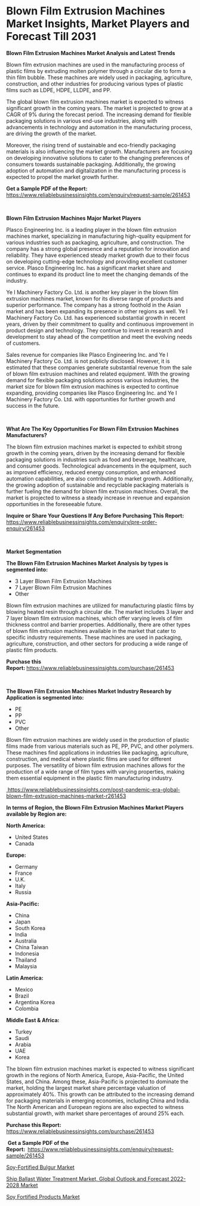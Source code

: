 <p><h1>Blown Film Extrusion Machines Market Insights, Market Players and Forecast Till 2031</h1></p><p><strong>Blown Film Extrusion Machines Market Analysis and Latest Trends</strong></p>
<p><p>Blown film extrusion machines are used in the manufacturing process of plastic films by extruding molten polymer through a circular die to form a thin film bubble. These machines are widely used in packaging, agriculture, construction, and other industries for producing various types of plastic films such as LDPE, HDPE, LLDPE, and PP.</p><p>The global blown film extrusion machines market is expected to witness significant growth in the coming years. The market is projected to grow at a CAGR of 9% during the forecast period. The increasing demand for flexible packaging solutions in various end-use industries, along with advancements in technology and automation in the manufacturing process, are driving the growth of the market.</p><p>Moreover, the rising trend of sustainable and eco-friendly packaging materials is also influencing the market growth. Manufacturers are focusing on developing innovative solutions to cater to the changing preferences of consumers towards sustainable packaging. Additionally, the growing adoption of automation and digitalization in the manufacturing process is expected to propel the market growth further.</p></p>
<p><strong>Get a Sample PDF of the Report:&nbsp;</strong> <a href="https://www.reliablebusinessinsights.com/enquiry/request-sample/261453">https://www.reliablebusinessinsights.com/enquiry/request-sample/261453</a></p>
<p>&nbsp;</p>
<p><strong>Blown Film Extrusion Machines Major Market Players</strong></p>
<p><p>Plasco Engineering Inc. is a leading player in the blown film extrusion machines market, specializing in manufacturing high-quality equipment for various industries such as packaging, agriculture, and construction. The company has a strong global presence and a reputation for innovation and reliability. They have experienced steady market growth due to their focus on developing cutting-edge technology and providing excellent customer service. Plasco Engineering Inc. has a significant market share and continues to expand its product line to meet the changing demands of the industry.</p><p>Ye I Machinery Factory Co. Ltd. is another key player in the blown film extrusion machines market, known for its diverse range of products and superior performance. The company has a strong foothold in the Asian market and has been expanding its presence in other regions as well. Ye I Machinery Factory Co. Ltd. has experienced substantial growth in recent years, driven by their commitment to quality and continuous improvement in product design and technology. They continue to invest in research and development to stay ahead of the competition and meet the evolving needs of customers.</p><p>Sales revenue for companies like Plasco Engineering Inc. and Ye I Machinery Factory Co. Ltd. is not publicly disclosed. However, it is estimated that these companies generate substantial revenue from the sale of blown film extrusion machines and related equipment. With the growing demand for flexible packaging solutions across various industries, the market size for blown film extrusion machines is expected to continue expanding, providing companies like Plasco Engineering Inc. and Ye I Machinery Factory Co. Ltd. with opportunities for further growth and success in the future.</p></p>
<p>&nbsp;</p>
<p><strong>What Are The Key Opportunities For Blown Film Extrusion Machines Manufacturers?</strong></p>
<p><p>The blown film extrusion machines market is expected to exhibit strong growth in the coming years, driven by the increasing demand for flexible packaging solutions in industries such as food and beverage, healthcare, and consumer goods. Technological advancements in the equipment, such as improved efficiency, reduced energy consumption, and enhanced automation capabilities, are also contributing to market growth. Additionally, the growing adoption of sustainable and recyclable packaging materials is further fueling the demand for blown film extrusion machines. Overall, the market is projected to witness a steady increase in revenue and expansion opportunities in the foreseeable future.</p></p>
<p><strong>Inquire or Share Your Questions If Any Before Purchasing This Report:</strong> <a href="https://www.reliablebusinessinsights.com/enquiry/pre-order-enquiry/261453">https://www.reliablebusinessinsights.com/enquiry/pre-order-enquiry/261453</a></p>
<p>&nbsp;</p>
<p><strong>Market Segmentation</strong></p>
<p><strong>The Blown Film Extrusion Machines Market Analysis by types is segmented into:</strong></p>
<p><ul><li>3 Layer Blown Film Extrusion Machines</li><li>7 Layer Blown Film Extrusion Machines</li><li>Other</li></ul></p>
<p><p>Blown film extrusion machines are utilized for manufacturing plastic films by blowing heated resin through a circular die. The market includes 3 layer and 7 layer blown film extrusion machines, which offer varying levels of film thickness control and barrier properties. Additionally, there are other types of blown film extrusion machines available in the market that cater to specific industry requirements. These machines are used in packaging, agriculture, construction, and other sectors for producing a wide range of plastic film products.</p></p>
<p><strong>Purchase this Report:&nbsp;</strong><a href="https://www.reliablebusinessinsights.com/purchase/261453">https://www.reliablebusinessinsights.com/purchase/261453</a></p>
<p>&nbsp;</p>
<p><strong>The Blown Film Extrusion Machines Market Industry Research by Application is segmented into:</strong></p>
<p><ul><li>PE</li><li>PP</li><li>PVC</li><li>Other</li></ul></p>
<p><p>Blown film extrusion machines are widely used in the production of plastic films made from various materials such as PE, PP, PVC, and other polymers. These machines find applications in industries like packaging, agriculture, construction, and medical where plastic films are used for different purposes. The versatility of blown film extrusion machines allows for the production of a wide range of film types with varying properties, making them essential equipment in the plastic film manufacturing industry.</p></p>
<p><a href="https://www.reliablebusinessinsights.com/post-pandemic-era-global-blown-film-extrusion-machines-market-r261453">&nbsp;https://www.reliablebusinessinsights.com/post-pandemic-era-global-blown-film-extrusion-machines-market-r261453</a></p>
<p><strong>In terms of Region, the Blown Film Extrusion Machines Market Players available by Region are:</strong></p>
<p>
    <p> <strong> North America: </strong>
        <ul>
            <li>United States</li>
            <li>Canada</li>
        </ul>
        </p> 
    <p> <strong> Europe: </strong>
        <ul>
            <li>Germany</li>
            <li>France</li>
            <li>U.K.</li>
            <li>Italy</li>
            <li>Russia</li>
        </ul>
        </p> 
    <p> <strong> Asia-Pacific: </strong>
        <ul>
            <li>China</li>
            <li>Japan</li>
            <li>South Korea</li>
            <li>India</li>
            <li>Australia</li>
            <li>China Taiwan</li>
            <li>Indonesia</li>
            <li>Thailand</li>
            <li>Malaysia</li>
        </ul>
        </p> 
    <p> <strong> Latin America: </strong>
        <ul>
            <li>Mexico</li>
            <li>Brazil</li>
            <li>Argentina Korea</li>
            <li>Colombia</li>
        </ul>
        </p> 
    <p> <strong> Middle East & Africa: </strong>
        <ul>
            <li>Turkey</li>
            <li>Saudi</li>
            <li>Arabia</li>
            <li>UAE</li>
            <li>Korea</li>
        </ul>
    </p>
    </p>
<p><p>The blown film extrusion machines market is expected to witness significant growth in the regions of North America, Europe, Asia-Pacific, the United States, and China. Among these, Asia-Pacific is projected to dominate the market, holding the largest market share percentage valuation of approximately 40%. This growth can be attributed to the increasing demand for packaging materials in emerging economies, including China and India. The North American and European regions are also expected to witness substantial growth, with market share percentages of around 25% each.</p></p>
<p><strong>Purchase this Report: </strong><a href="https://www.reliablebusinessinsights.com/purchase/261453">https://www.reliablebusinessinsights.com/purchase/261453</a></p>
<p>&nbsp;<strong>Get a Sample PDF of the Report:&nbsp;&nbsp;</strong><a href="https://www.reliablebusinessinsights.com/enquiry/request-sample/261453">https://www.reliablebusinessinsights.com/enquiry/request-sample/261453</a></p>
<p><strong></strong></p>
<p><p><a href="https://github.com/valeriecruz651/Market-Research-Report-List-1/blob/main/soy-fortified-bulgur-market.md">Soy-Fortified Bulgur Market</a></p><p><a href="https://www.linkedin.com/pulse/deep-dive-ship-ballast-water-treatment-market-global-9iule">Ship Ballast Water Treatment Market, Global Outlook and Forecast 2022-2028 Market</a></p><p><a href="https://github.com/heatherogden68774/Market-Research-Report-List-1/blob/main/soy-fortified-products-market.md">Soy Fortified Products Market</a></p></p>